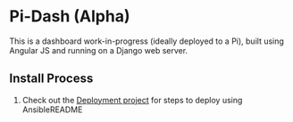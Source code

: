 # Pi-Dash (Alpha)

This is a dashboard work-in-progress (ideally deployed to a Pi), built using Angular JS and running on a Django web server.

## Install Process

1. Check out the [Deployment project](https://github.com/treevesvarndell/dashboard_deploy/) for steps to deploy using AnsibleREADME 